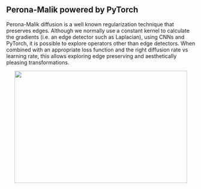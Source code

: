 ## Perona-Malik powered by PyTorch
Perona-Malik diffusion is a well known regularization technique that preserves edges. Although we normally use a constant kernel to calculate the gradients (i.e. an edge detector such as Laplacian), using CNNs and PyTorch, it is possible to explore operators other than edge detectors. When combined with an appropriate loss function and the right diffusion rate vs learning rate, this allows exploring edge preserving and aesthetically pleasing transformations.
<p align="center">
  <img width="460" height="300" src="images/star.gif?raw=True">
</p>
